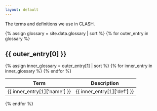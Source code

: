 ```yaml
---
layout: default
---
```


The terms and definitions we use in CLASH.

{% assign glossary = site.data.glossary | sort %}
{% for outer_entry in glossary %}
  <h2>{{ outer_entry[0] }}</h2>
  {% assign inner_glossary = outer_entry[1] | sort %}
  <table>
    <thead>
      <tr>
        <th>Term</th>
        <th>Description</th>
      </tr>
    </thead>
    <tbody>
      {% for inner_entry in inner_glossary %}
        <tr>
          <td>{{ inner_entry[1]['name'] }}</td>
          <td> {{ inner_entry[1]['def'] }} </td>
        </tr>
      {% endfor %}
    </tbody>
  </table>
{% endfor %}

